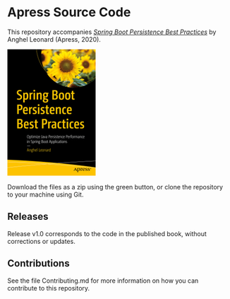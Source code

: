 # Apress Source Code

This repository accompanies [*Spring Boot Persistence Best Practices*](https://www.apress.com/9781484256251) by Anghel Leonard (Apress, 2020).

[comment]: #cover
![Cover image](9781484256251.jpg)

Download the files as a zip using the green button, or clone the repository to your machine using Git.

## Releases

Release v1.0 corresponds to the code in the published book, without corrections or updates.

## Contributions

See the file Contributing.md for more information on how you can contribute to this repository.